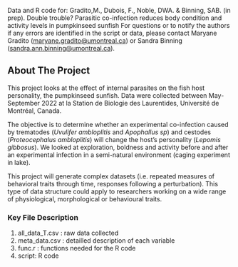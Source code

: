Data and R code for: Gradito,M., Dubois, F., Noble, DWA. & Binning, SAB. (in prep). Double trouble? Parasitic co-infection reduces body condition and activity levels in pumpkinseed sunfish
For questions or to notify the authors if any errors are identified in the script or data, please contact Maryane Gradito (maryane.gradito@umontreal.ca) or Sandra Binning (sandra.ann.binning@umontreal.ca).

## About The Project

This project looks at the effect of internal parasites on the fish host personality, the pumpkinseed sunfish.
Data were collected between May-September 2022 at la Station de Biologie des Laurentides, Université de Montréal, Canada.

The objective is to determine whether an experimental co-infection caused by trematodes (*Uvulifer ambloplitis* and *Apophallus sp*)
and cestodes (*Proteocephalus ambloplitis*) will change the host’s personality (*Lepomis gibbosus*). We looked at exploration, boldness 
and activity before and after an experimental infection in a semi-natural environment (caging experiment in lake). 

This project will generate complex datasets (i.e. repeated measures of behavioral traits through time, responses following a perturbation). 
This type of data structure could apply to researchers working on a wide range of physiological, morphological or behavioural traits.

### Key File Description

1. all_data_T.csv : raw data collected
2. meta_data.csv : detailled description of each variable 
3. func.r : functions needed for the R code
4. script: R code 


